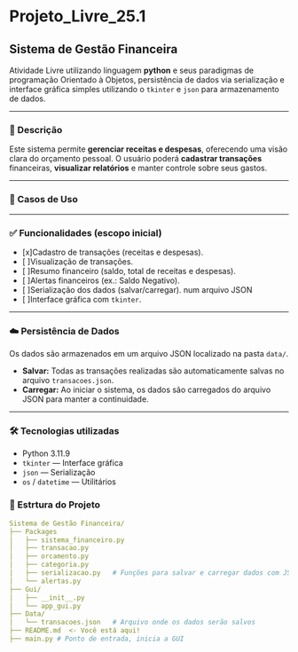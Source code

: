 # Projeto_Livre_25.1

## Sistema de Gestão Financeira
Atividade Livre utilizando linguagem **python** e seus paradigmas de programação Orientado à Objetos, persistência de dados via serialização e interface gráfica simples utilizando o `tkinter` e `json` para armazenamento de dados.

---
### 📌 Descrição
Este sistema permite **gerenciar receitas e despesas**, oferecendo uma visão clara do orçamento pessoal. O usuário poderá **cadastrar transações** financeiras, **visualizar relatórios** e manter controle sobre seus gastos.

---
### 🎴 Casos de Uso




---
### ✅ Funcionalidades (escopo inicial)

- [x]Cadastro de transações (receitas e despesas).
- [ ]Visualização de transações.
- [ ]Resumo financeiro (saldo, total de receitas e despesas).
- [ ]Alertas financeiros (ex.: Saldo Negativo).
- [ ]Serialização dos dados (salvar/carregar). num arquivo JSON
- [ ]Interface gráfica com `tkinter`.

---

### ☁️ Persistência de Dados

Os dados são armazenados em um arquivo JSON localizado na pasta `data/`.

- **Salvar:** Todas as transações realizadas são automaticamente salvas no arquivo `transacoes.json`.
- **Carregar:** Ao iniciar o sistema, os dados são carregados do arquivo JSON para manter a continuidade.

---

### 🛠️ Tecnologias utilizadas

- Python 3.11.9
- `tkinter` — Interface gráfica
- `json` — Serialização
- `os` / `datetime` — Utilitários

### 📂 Estrtura do Projeto
```yaml
Sistema de Gestão Financeira/
├── Packages
│   ├── sistema_financeiro.py
│   ├── transacao.py
│   ├── orcamento.py
│   ├── categoria.py
│   ├── serializacao.py   # Funções para salvar e carregar dados com JSON
│   └── alertas.py
├── Gui/
│   ├── __init__.py
│   └── app_gui.py
├── Data/
│   └── transacoes.json   # Arquivo onde os dados serão salvos
├── README.md  <- Você está aqui!
├── main.py # Ponto de entrada, inicia a GUI
```

<!--
⚠️ deu ruim
🔧 consertando
⚙️ funcionando
🪛 arrumando
🧻 deu merda
📦 pacotes
📧 email
🔌 se ligar é sorte
💾 salvando
⭐ commit normal
☁️ cloud
>


📦 packages/
Contém as classes principais que modelam a lógica do negócio:

transacao.py
Define a classe Transacao e suas subclasses Receita e Despesa.
Cada transação terá atributos como valor, data, categoria e descrição.

orcamento.py
Gerencia o conjunto de transações e calcula totais e saldo.
Essa classe será responsável por adicionar, remover e listar transações, além de aplicar filtros.

categoria.py
Define e gerencia as categorias possíveis para as transações, como “Alimentação”, “Transporte”, “Salário”, etc.

alertas.py
Implementa a lógica de alertas financeiros, como avisar quando o usuário ultrapassa um limite definido em alguma categoria ou no orçamento total.

🖥️ gui/
Arquivos relacionados à interface gráfica com tkinter:

main_window.py
Define a janela principal da aplicação, que exibirá o resumo financeiro, lista de transações e botões para ações.

adicionar_transacao.py
Tela/formulário para o usuário inserir uma nova transação (receita ou despesa), com campos para valor, categoria, data e descrição.

📁 data/
transacoes.json
Arquivo onde todas as transações serão armazenadas e carregadas em formato JSON.

serializacao.py
Contém funções para salvar e carregar os dados do sistema usando JSON.
Funções como salvar_em_json(objeto, arquivo) e carregar_de_json(arquivo) estarão aqui.

Arquivos principais fora das pastas:
main.py
Arquivo de entrada do programa. Inicializa a aplicação, carrega dados, e chama a interface gráfica.

README.md
Documentação do projeto.



📂 Sistema de Gestão Financeira
├── packages/
✅ Responsável pela lógica principal do sistema — modelagem das entidades.

__init__.py
Torna packages um pacote Python. Não terá muita lógica, mas possibilita importar facilmente as classes.

transacao.py

Define a classe Transacao (classe base).

Define subclasses como Receita e Despesa usando herança e polimorfismo.

Atributos: valor, data, categoria, descricao.

orcamento.py

Classe Orcamento que compõe várias transações.

Métodos: adicionar, remover e listar transações.

Calcula saldo, total de despesas e total de receitas.

categoria.py

Define classe Categoria.

Pode ter atributos como: nome, limite.

Útil para organizar e agrupar transações por tipo.

alertas.py

Lógica para verificar condições de alerta, como:
➡️ Gastos acima de limite da categoria.
➡️ Orçamento estourado.

Pode implementar Mixins ou classes utilitárias para adicionar esse comportamento.

├── gui/
✅ Interface gráfica com o usuário, usando tkinter.

__init__.py
Marca gui como pacote.

main_window.py

Define a janela principal:
➡️ Resumo do orçamento.
➡️ Lista de transações.
➡️ Botões para adicionar/remover transações.

adicionar_transacao.py

Define a janela/modal para o usuário cadastrar uma nova transação.

Campos: valor, data, categoria, descrição.

├── data/

serializacao.py

Funções para salvar e carregar os dados:
➡️ salvar_em_json(objeto, caminho_arquivo)
➡️ carregar_de_json(caminho_arquivo)

Utiliza o módulo padrão json.

Facilita a persistência de dados.

✅ Armazenamento físico dos dados.

transacoes.json

Arquivo onde ficam salvos todos os dados: receitas, despesas, categorias etc.

Utilizado pelo utils/serializacao.py.

├── README.md
✅ Documentação do projeto, explicando:

Objetivo.

Estrutura.

Como executar.

├── main.py
✅ Arquivo principal do sistema.

Inicializa o programa.

Carrega dados do JSON.

Executa a interface gráfica (gui/main_window.py).

✅ Resumo:
Pasta	Função Principal
packages	Modelagem das classes de domínio (negócio)
utils	Suporte para serialização e utilitários
gui	Interface gráfica com o usuário
data	Persistência de dados em JSON
Arquivos raiz	Documentação e execução (README.md, main.py)
